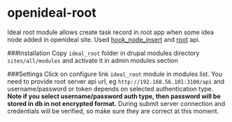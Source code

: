 # openideal-root

Ideal root module allows create task record in root app when some idea node added in openideal site. Used [hook_node_insert](https://api.drupal.org/api/drupal/modules%21node%21node.api.php/function/hook_node_insert/7.x) and [root](https://github.com/linnovate/root) api.

###Installation
Copy `ideal_root` folder in drupal modules directory `sites/all/modules` and activate it in admin modules section

###Settings
Click on configure link `ideal_root` module in modules list.
You need to provide root server api url, eg `http://192.168.56.101:3100/api` and username/password or token depends on selected authentication type.
**Note if you select username/password auth type, then password will be stored in db in not encrypted format.**
During submit server connection and credentials will be verified, so make sure they are correct at this moment.
